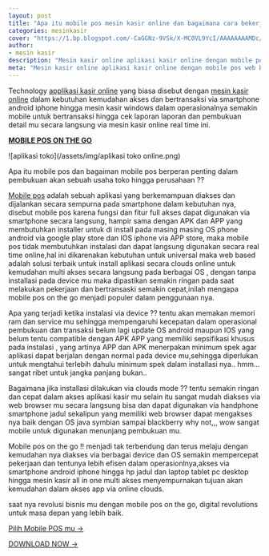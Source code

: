 ```yaml
---
layout: post
title: "Apa itu mobile pos mesin kasir online dan bagaimana cara bekerja nya ??"
categories: mesinkasir
cover: "https://1.bp.blogspot.com/-CaGGNz-9VSk/X-MC0VL9YcI/AAAAAAAAMDc/3FvrjM18IuwZ5f7LRWJmRPuPc-L3eoZrwCLcBGAsYHQ/s626/apl.jpg"
author:
- mesin kasir
description: "Mesin kasir online aplikasi kasir online dengan mobile pos web based technology"
meta: "Mesin kasir online aplikasi kasir online dengan mobile pos web based technology"
---
```

Technology [applikasi kasir online](/mesinkasir/2020/04/03/mobile.html) yang biasa disebut dengan [mesin kasir online](/mesinkasir/2020/04/03/mobile.html) dalam kebutuhan kemudahan akses dan bertransaksi via smartphone android iphone hingga mesin kasir windows dalam operasionalnya semakin mobile untuk bertransaksi hingga cek laporan laporan dan pembukuan detail mu secara langsung via mesin kasir online real time ini. 


**[MOBILE POS ON THE GO](/mesinkasir/2020/04/03/mobile.html)**

 ![aplikasi toko](/assets/img/aplikasi toko online.png)

Apa itu mobile pos dan bagaiman mobile pos berperan penting dalam pembukuan akan sebuah usaha toko hingga perusahaan ??

[Mobile pos](/mesinkasir/2020/04/03/mobile.html) adalah sebuah aplikasi yang berkemampuan diakses dan dijalankan secara sempurna pada smartphone dalam kebutuhan nya, disebut mobile pos karena fungsi dan fitur full akses dapat digunakan via smartphone secara langsung, hampir sama dengan APK dan APP yang membutuhkan installer untuk di install pada masing masing OS phone android via google play store dan IOS iphone via APP store, maka mobile pos tidak membutuhkan instalasi dan dapat langsung digunakan secara real time online,hal ini dikarenakan kebutuhan untuk universal maka web based adalah solusi terbaik untuk install aplikasi secara clouds online untuk kemudahan multi akses secara langsung pada berbagai OS , dengan tanpa installasi pada device mu maka dipastikan semakin ringan pada saat melakukan pekerjaan dan bertransaski semakin cepat,inilah mengapa mobile pos on the go menjadi populer dalam penggunaan nya.

Apa yang terjadi ketika instalasi via device ?? tentu akan memakan memori ram dan service mu sehingga mempengaruhi kecepatan dalam operasional pembukuan dan transaksi belum lagi update OS android maupun IOS yang belum tentu compatible dengan APK APP yang memiliki sepsifikasi khusus pada instalasi , yang artinya APP dan APK menerpakan minimum spek agar aplikasi dapat berjalan dengan normal pada device mu,sehingga diperlukan untuk mengtahui terlebih dahulu minimum spek dalam installasi nya.. hmm... sangat ribet untuk jangka panjang bukan..

Bagaimana jika installasi dilakukan via clouds mode ?? tentu semakin ringan dan cepat dalam akses aplikasi kasir mu selain itu sangat mudah diakses via web browser mu secara langsung bisa dan dapat digunakan via handphone smartphone jadul sekalipun yang memiliki web browser dapat mengakses nya baik dengan OS java symbian sampai blackberry why not,,, wow sangat mobile untuk digunakan menunjang pembukuan mu.

Mobile pos on the go !! menjadi tak terbendung dan terus melaju dengan kemudahan nya diakses via berbagai device dan OS semakin mempercepat pekerjaan dan tentunya lebih efisen dalam operasionlnya,akses via smartphone android iphone hingga hp jadul dan laptop tablet pc desktop hingga mesin kasir all in one multi akses menyempurnakan tujuan akan kemudahan dalam akses app via online clouds.

saat nya revolusi bisnis mu dengan mobile pos on the go, digital revolutions untuk masa depan yang lebih baik.

[Pilih Mobile POS mu →](/app)





[DOWNLOAD NOW →](https://mesinkasir.github.io/e-catalog/Mobile%20POS%20on%20the%20Go.pdf)